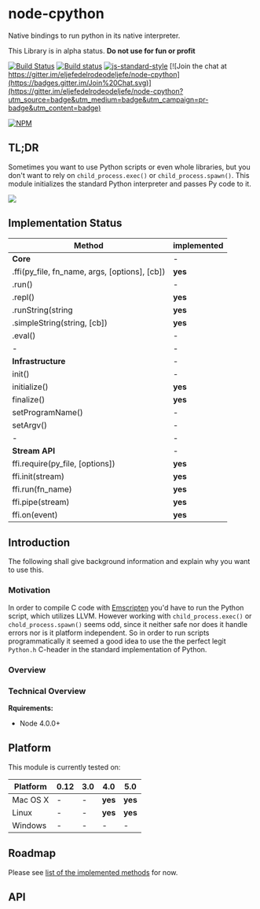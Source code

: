 # node-cpython

Native bindings to run python in its native interpreter.

This Library is in alpha status. **Do not use for fun or profit**

[![Build Status](https://travis-ci.org/eljefedelrodeodeljefe/node-cpython.svg?branch=master)](https://travis-ci.org/eljefedelrodeodeljefe/node-cpython) [![Build status](https://ci.appveyor.com/api/projects/status/59q34ua3i457k27x?svg=true)](https://ci.appveyor.com/project/eljefederodeodeljefe/node-cpython) [![js-standard-style](https://img.shields.io/badge/code%20style-standard-brightgreen.svg?style=flat)](http://standardjs.com/) [![Join the chat at https://gitter.im/eljefedelrodeodeljefe/node-cpython](https://badges.gitter.im/Join%20Chat.svg)](https://gitter.im/eljefedelrodeodeljefe/node-cpython?utm_source=badge&utm_medium=badge&utm_campaign=pr-badge&utm_content=badge)

[![NPM](https://nodei.co/npm-dl/cpython.png?months=6&height=2)](https://nodei.co/npm/cpython/)

## TL;DR

Sometimes you want to use Python scripts or even whole libraries, but you don't want to rely on `child_process.exec()` or `child_process.spawn()`. This module initializes the standard Python interpreter and passes Py code to it.

![](http://res.cloudinary.com/jefe-io/image/upload/v1446302782/ncpy_showcase_2_uvlp6b.gif)

## Implementation Status<a name="status"></a>
| Method | implemented |
| --- | --- |
| **Core** | - |
| .ffi(py_file, fn_name, args, [options], [cb]) | **yes** |
| .run() | - |
| .repl() | **yes** |
| .runString(string | **yes** |
| .simpleString(string, [cb]) | **yes** |
| .eval() | - |
| - | - |
| **Infrastructure** | - |
| init() | - |
| initialize() | **yes** |
| finalize() | **yes** |
| setProgramName() | - |
| setArgv() | - |
| - | - |
| **Stream API** | - |
| ffi.require(py_file, [options]) | **yes** |
| ffi.init(stream) | **yes** |
| ffi.run(fn_name) | **yes** |
| ffi.pipe(stream) | **yes** |
| ffi.on(event) | **yes** |

## Introduction

The following shall give background information and explain why you want to use this.

### Motivation

In order to compile C code with [Emscripten](https://github.com/kripken/emscripten) you'd have to run the Python script, which utilizes LLVM. However working with `child_process.exec()` or `chold_process.spawn()` seems odd, since it neither safe nor does it handle errors nor is it platform independent.
So in order to run scripts programmatically it seemed a good idea to use the the perfect legit `Python.h` C-header in the standard implementation of Python.

### Overview

### Technical Overview

**Rquirements:**
* Node 4.0.0+

## Platform

This module is currently tested on:

| Platform | 0.12 | 3.0 | 4.0 | 5.0 |
| --- | --- | --- | --- | ---|
| Mac OS X | - | - | **yes** | **yes**|
| Linux | - | - | **yes** | **yes**  |
| Windows | - | - | - | - |

## Roadmap

Please see [list of the implemented methods](#status) for now.


## API
